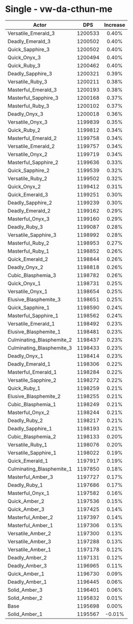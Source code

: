# Single - vw-da-cthun-me
| Actor | DPS | Increase |
|---|:---:|:---:|
|Versatile_Emerald_3|1200533|0.40%|
|Deadly_Emerald_3|1200502|0.40%|
|Quick_Sapphire_3|1200502|0.40%|
|Quick_Onyx_3|1200494|0.40%|
|Quick_Ruby_3|1200462|0.40%|
|Deadly_Sapphire_3|1200321|0.39%|
|Versatile_Ruby_3|1200211|0.38%|
|Masterful_Emerald_3|1200193|0.38%|
|Masterful_Sapphire_3|1200168|0.37%|
|Masterful_Ruby_3|1200102|0.37%|
|Deadly_Onyx_3|1200018|0.36%|
|Versatile_Onyx_3|1199839|0.35%|
|Quick_Ruby_2|1199812|0.34%|
|Masterful_Emerald_2|1199758|0.34%|
|Versatile_Emerald_2|1199757|0.34%|
|Versatile_Onyx_2|1199719|0.34%|
|Masterful_Sapphire_2|1199636|0.33%|
|Quick_Sapphire_2|1199539|0.32%|
|Versatile_Ruby_2|1199502|0.32%|
|Quick_Onyx_2|1199412|0.31%|
|Quick_Emerald_3|1199251|0.30%|
|Deadly_Sapphire_2|1199239|0.30%|
|Deadly_Emerald_2|1199162|0.29%|
|Masterful_Onyx_3|1199160|0.29%|
|Deadly_Ruby_3|1199087|0.28%|
|Versatile_Sapphire_3|1198992|0.28%|
|Masterful_Ruby_2|1198953|0.27%|
|Masterful_Ruby_1|1198852|0.26%|
|Quick_Emerald_2|1198844|0.26%|
|Deadly_Onyx_2|1198818|0.26%|
|Cubic_Blasphemia_3|1198782|0.26%|
|Quick_Onyx_1|1198731|0.25%|
|Versatile_Onyx_1|1198654|0.25%|
|Elusive_Blasphemite_3|1198651|0.25%|
|Quick_Sapphire_1|1198590|0.24%|
|Masterful_Sapphire_1|1198562|0.24%|
|Versatile_Emerald_1|1198492|0.23%|
|Elusive_Blasphemite_1|1198481|0.23%|
|Culminating_Blasphemite_2|1198437|0.23%|
|Culminating_Blasphemite_3|1198433|0.23%|
|Deadly_Onyx_1|1198414|0.23%|
|Deadly_Emerald_1|1198306|0.22%|
|Masterful_Emerald_1|1198284|0.22%|
|Versatile_Sapphire_2|1198272|0.22%|
|Quick_Ruby_1|1198259|0.21%|
|Elusive_Blasphemite_2|1198255|0.21%|
|Cubic_Blasphemia_1|1198249|0.21%|
|Masterful_Onyx_2|1198244|0.21%|
|Deadly_Ruby_2|1198217|0.21%|
|Deadly_Sapphire_1|1198193|0.21%|
|Cubic_Blasphemia_2|1198133|0.20%|
|Versatile_Ruby_1|1198076|0.20%|
|Versatile_Sapphire_1|1198022|0.19%|
|Quick_Emerald_1|1197917|0.19%|
|Culminating_Blasphemite_1|1197850|0.18%|
|Masterful_Amber_3|1197727|0.17%|
|Deadly_Ruby_1|1197686|0.17%|
|Masterful_Onyx_1|1197582|0.16%|
|Quick_Amber_2|1197536|0.15%|
|Quick_Amber_3|1197425|0.14%|
|Masterful_Amber_2|1197397|0.14%|
|Masterful_Amber_1|1197306|0.13%|
|Versatile_Amber_2|1197300|0.13%|
|Versatile_Amber_3|1197288|0.13%|
|Versatile_Amber_1|1197178|0.12%|
|Deadly_Amber_2|1197131|0.12%|
|Deadly_Amber_3|1196965|0.11%|
|Quick_Amber_1|1196730|0.09%|
|Deadly_Amber_1|1196445|0.06%|
|Solid_Amber_3|1196401|0.06%|
|Solid_Amber_2|1195832|0.01%|
|Base|1195698|0.00%|
|Solid_Amber_1|1195567|-0.01%|
